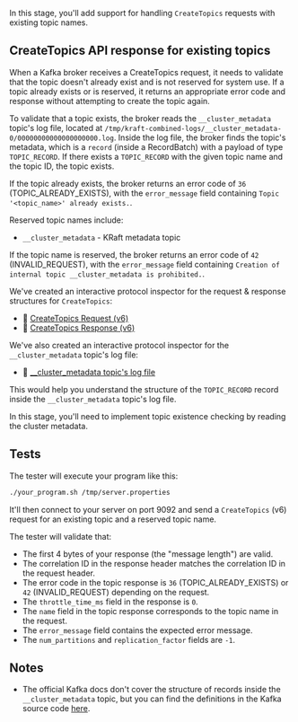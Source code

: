 In this stage, you'll add support for handling `CreateTopics` requests with existing topic names.

## CreateTopics API response for existing topics

When a Kafka broker receives a CreateTopics request, it needs to validate that the topic doesn't already exist and is not reserved for system use. If a topic already exists or is reserved, it returns an appropriate error code and response without attempting to create the topic again.

To validate that a topic exists, the broker reads the `__cluster_metadata` topic's log file, located at `/tmp/kraft-combined-logs/__cluster_metadata-0/00000000000000000000.log`. Inside the log file, the broker finds the topic's metadata, which is a `record` (inside a RecordBatch) with a payload of type `TOPIC_RECORD`. If there exists a `TOPIC_RECORD` with the given topic name and the topic ID, the topic exists.

If the topic already exists, the broker returns an error code of `36` (TOPIC_ALREADY_EXISTS), with the `error_message` field containing `Topic '<topic_name>' already exists.`.

Reserved topic names include:
- `__cluster_metadata` - KRaft metadata topic

If the topic name is reserved, the broker returns an error code of `42` (INVALID_REQUEST), with the `error_message` field containing `Creation of internal topic __cluster_metadata is prohibited.`.

We've created an interactive protocol inspector for the request & response structures for `CreateTopics`:

- 🔎 [CreateTopics Request (v6)](https://binspec.org/kafka-createtopics-request-v6)
- 🔎 [CreateTopics Response (v6)](https://binspec.org/kafka-createtopics-response-v6)

We've also created an interactive protocol inspector for the `__cluster_metadata` topic's log file:
- 🔎 [__cluster_metadata topic's log file](https://binspec.org/kafka-cluster-metadata)

This would help you understand the structure of the `TOPIC_RECORD` record inside the `__cluster_metadata` topic's log file.

In this stage, you'll need to implement topic existence checking by reading the cluster metadata.

## Tests

The tester will execute your program like this:

```bash
./your_program.sh /tmp/server.properties
```

It'll then connect to your server on port 9092 and send a `CreateTopics` (v6) request for an existing topic and a reserved topic name.

The tester will validate that:

- The first 4 bytes of your response (the "message length") are valid.
- The correlation ID in the response header matches the correlation ID in the request header.
- The error code in the topic response is `36` (TOPIC_ALREADY_EXISTS) or `42` (INVALID_REQUEST) depending on the request.
- The `throttle_time_ms` field in the response is `0`.
- The `name` field in the topic response corresponds to the topic name in the request.
- The `error_message` field contains the expected error message.
- The `num_partitions` and `replication_factor` fields are `-1`.

## Notes

- The official Kafka docs don't cover the structure of records inside the `__cluster_metadata` topic, but you can find the definitions in the Kafka source code [here](https://github.com/apache/kafka/tree/trunk/metadata/src/main/resources/common/metadata).